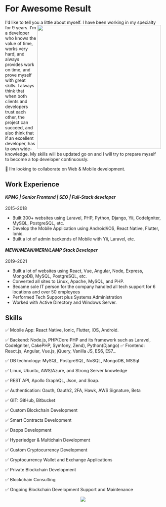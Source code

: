

# For Awesome Result

I'd like to tell you a little about myself. <a href="#">
<img align="right" width="400" src="https://res.cloudinary.com/practicaldev/image/fetch/s--sNXjzc6P--/c_limit%2Cf_auto%2Cfl_progressive%2Cq_66%2Cw_880/https://media1.tenor.com/images/0c34272909ee2a4db5606a014082312b/tenor.gif%3Fitemid%3D15828752" />
</a> I have been working in my specialty for 9 years.
I'm a developer who knows the value of time, works very hard, and always provides work on time, and prove myself with great skills. I always think that when both clients and developers trust each other, the project can succeed, and also think that if an excellent developer, has to own wide-knowledge.
My skills will be updated go on and I will try to prepare myself to become a top developer continuously. 


👯 I’m looking to collaborate on Web & Mobile development.

## Work Experience
#### *KPMG | Senior Frontend | SEO | Full-Stack developer*
2015–2018
- Built 300+ websites using Laravel, PHP, Python, Django, Yii, CodeIgniter, MySQL, PostgreSQL, etc.
- Develop the Mobile Application using Android/iOS, React Native, Flutter, Ionic.
- Built a lot of admin backends of Mobile with Yii, Laravel, etc.

#### *MEVN/MEAN/MERN/LAMP Stack Developer*
2019–2021
- Built a lot of websites using React, Vue, Angular, Node, Express, MongoDB, MySQL, PostgreSQL, etc.
- Converted all sites to Linux, Apache, MySQL, and PHP.
- Became sole IT person for the company handled all tech support for 6 locations and over 50 employees
- Performed Tech Support plus Systems Administration
- Worked with Active Directory and Windows Server.

## Skills
✅ Mobile App: React Native, Ionic, Flutter, IOS, Android.

✅ Backend: Node.js, PHP(Core PHP and its framework such as Laravel,
CodeIgniter, CakePHP, Symfony, Zend), Python(Django)
✅ Frontend: React.js, Angular, Vue.js, jQuery, Vanilla JS, ES6, ES7...

✅ DB technology: MySQL, PostgreSQL, NoSQL, MongoDB, MSSql

✅ Linux, Ubuntu, AWS/Azure, and Strong Server knowledge

✅ REST API, Apollo GraphQL, Json, and Soap.

✅ Authentication: Oauth, Oauth2, 2FA, Hawk, AWS Signature, Beta

✅ GIT: GitHub, Bitbucket

✅ Custom Blockchain Development 

✅ Smart Contracts Development 

✅ Dapps Development 

✅ Hyperledger & Multichain Development

✅ Custom Cryptocurrency Development

✅ Cryptocurrency Wallet and Exchange Applications

✅ Private Blockchain Development 

✅ Blockchain Consulting 

✅ Ongoing Blockchain Development Support and Maintenance 


<p align="center">
<img src="https://res.cloudinary.com/practicaldev/image/fetch/s--hjico-IG--/c_limit%2Cf_auto%2Cfl_progressive%2Cq_auto%2Cw_880/https://github-readme-streak-stats.herokuapp.com/%3Fuser%3DNaereen%26theme%3Dblue-green" />
</p>
